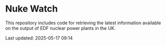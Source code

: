 # Nuke Watch

This repository includes code for retrieving the latest information available on the output of EDF nuclear power plants in the UK.

Last updated: 2025-05-17 09:14